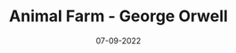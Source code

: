 ---
layout: none
title: 'Animal Farm - George Orwell'
img: assets/img/covers/CCAE2FBD-ADE2-4D06-8D7B-6B8C4E6FE894.jpeg
date: 07-09-2022
category: Fiction
redirect: https://www.goodreads.com/book/show/170448.Animal_Farm
---